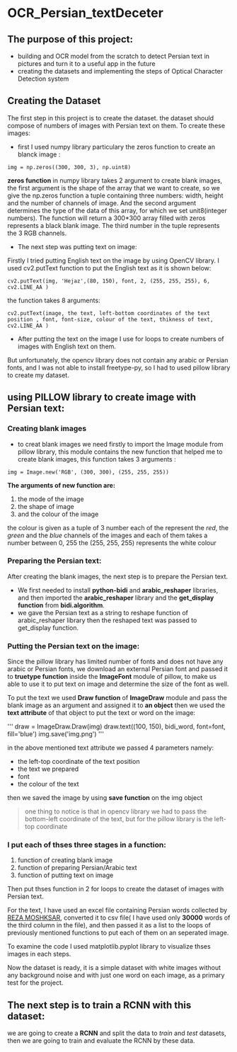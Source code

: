 # OCR_Persian_textDeceter

## The purpose of this project:
* building and OCR model from the scratch to detect Persian text in pictures and turn it to a useful app in the future
* creating the datasets and implementing the steps of Optical Character Detection system


## Creating the Dataset
The first step in this project is to create the dataset. the dataset should compose of numbers of images with Persian text on them. To create these images:


+ first I used numpy library particulary the zeros function to create an blanck image :

`img = np.zeros((300, 300, 3), np.uint8)`

**zeros function** in numpy library takes 2 argument to create blank images, the first argument is the shape of the array that we want to create, so we give the np.zeros function a  tuple containing three numbers: width, height and the number of channels of image. And the second argument determines the type of the data of this array, for which we set unit8(integer numbers). The function will return a 300*300 array filled with zeros represents a black blank image. The third number in the tuple represents the 3 RGB channels.

+ The next step was putting text on image:


Firstly I tried putting English text on the image by using OpenCV library. I used cv2.putText function to put the English text as it is shown below:


`cv2.putText(img, 'Hejaz',(80, 150), font, 2, (255, 255, 255), 6, cv2.LINE_AA )`


the function takes 8 arguments:


`cv2.putText(image, the text, left-bottom coordinates of the text position , font, font-size, colour of the text, thikness of text, cv2.LINE_AA )`

+ After putting the text on the image I use for loops to create numbers of images with English text on them. 

But unfortunately, the opencv library does not contain any arabic or Persian fonts, and I was not able to install freetype-py, so I had to used pillow library to create my dataset.


## using PILLOW library to create image with Persian text:

### Creating blank images

- to creat blank images we need firstly to import the Image module from pillow library, this module contains the new function that helped me to create blank images, this function takes 3 arguments :


`img = Image.new('RGB', (300, 300), (255, 255, 255))`


**The arguments of new function are:** 
 
 1. the mode of the image
 2. the shape of image 
 3. and the colour of the image 
     
the colour is given as a tuple of 3 number each of the represent the *red*, the *green* and the *blue* channels of the images and each of them takes a number between 0, 255
the (255, 255, 255) represents the white colour


### Preparing the Persian text:
After creating the blank images, the next step is to prepare the Persian text.


  * We first needed to install **python-bidi** and __arabic_reshaper__ libraries, and then imported the **arabic_reshaper** library and the **get_display function** from **bidi.algorithm**. 
* we gave the Persian text as a string to reshape function of arabic_reshaper library then the reshaped text was passed to get_display function. 

### Putting the Persian text on the image:
Since the pillow library has limited number of fonts and does not have any arabic or Persian fonts, we download an external Persian font and passed it to **truetype function** inside the **ImageFont** module of pillow, to make us able to use it to put text on image and determine the size of the font as well.


To put the text we used **Draw function** of **ImageDraw** module and pass the blank image as an argument and assigned it to **an object** then we used the **text attribute** of that object to put the text or word on the image:

'''
draw = ImageDraw.Draw(img)
draw.text((100, 150), bidi_word, font=font, fill='blue')
img.save('img.png')
'''
       

in the above mentioned text attribute we passed 4 parameters namely:


- the left-top coordinate of the text position 
- the text we prepared 
- font 
- the colour of the text


then we saved the image by using **save function** on the img object


> one thing to notice is that in opencv library we had to pass the bottom-left coordinate of the text, but for the pillow library is the left-top coordinate

### I put each of thses three stages in a function: 
 1. function of creating blank image
 2. function of preparing Persian/Arabic text
 3. function of putting text on image

Then put thses function in 2 for loops to create the dataset of images with Persian text.


For the text, I have used an excel file containing Persian words collected by [REZA MOSHKSAR](https://groups.google.com/forum/#!topic/persian-computing/qM5NxAr344M), converted it to csv file( I have used only **30000** words of the third column in the file), and then passed it as a list to the loops of previously mentioned functions to put each of them on an seperated image.


To examine the code I used matplotlib.pyplot library to visualize thses images in each steps.


Now the dataset is ready, it is a simple dataset with white images without any background noise and with just one word on each image, as a primary test for the project.


## The next step is to train a RCNN with this dataset:

we are going to create a **RCNN** and split the data to *train* and _test_ datasets, then we are going to train and evaluate the RCNN by these data.
